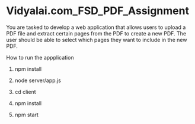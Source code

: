 # Vidyalai.com_FSD_PDF_Assignment
You are tasked to develop a web application that allows users to upload a PDF file and extract certain pages from the PDF to create a new PDF. The user should be able to select which pages they want to include in the new PDF. 



How to run the appplication 

01. npm install

02. node server/app.js

03. cd client 

04. npm install

05. npm start
